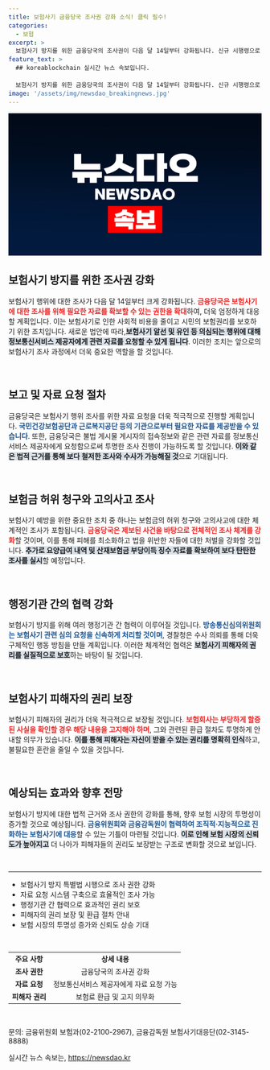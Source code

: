 ```yaml
---
title: 보험사기 금융당국 조사권 강화 소식! 클릭 필수!
categories:
  - 보험
excerpt: >
  보험사기 방지를 위한 금융당국의 조사권이 다음 달 14일부터 강화됩니다. 신규 시행령으로 정보통신서비스 제공자에게 자료 요청이 가능해지며, 적극적인 수사와 환급 절차 마련으로 보험사기 피해자의 권리 보장이 강화될 전망입니다. 클릭해 더 많은 정보를 확인하세요!
feature_text: >
  ## koreablockchain 실시간 뉴스 속보입니다.

  보험사기 방지를 위한 금융당국의 조사권이 다음 달 14일부터 강화됩니다. 신규 시행령으로 정보통신서비스 제공자에게 자료 요청이 가능해지며, 적극적인 수사와 환급 절차 마련으로 보험사기 피해자의 권리 보장이 강화될 전망입니다. 클릭해 더 많은 정보를 확인하세요!
image: '/assets/img/newsdao_breakingnews.jpg'
---
```


<p><img src="/assets/img/newsdao_breakingnews.jpg" alt="koreablockchain 속보" /></p>

<h2 data-ke-size="size26">보험사기 방지를 위한 조사권 강화</h2>

<p data-ke-size="size16">보험사기 행위에 대한 조사가 다음 달 14일부터 크게 강화됩니다. <b><span style="color: #ee2323;">금융당국은 보험사기에 대한 조사를 위해 필요한 자료를 확보할 수 있는 권한을 확대</span></b>하여, 더욱 엄정하게 대응할 계획입니다. 이는 보험사기로 인한 사회적 비용을 줄이고 시민의 보험권리를 보호하기 위한 조치입니다. 새로운 법안에 따라,<b><span style="background-color: #21538527;">보험사기 알선 및 유인 등 의심되는 행위에 대해 정보통신서비스 제공자에게 관련 자료를 요청할 수 있게 됩니다</span></b>. 이러한 조치는 앞으로의 보험사기 조사 과정에서 더욱 중요한 역할을 할 것입니다.</p>

<p data-ke-size="size16">&nbsp;</p>

<h2 data-ke-size="size26">보고 및 자료 요청 절차</h2>

<p data-ke-size="size16">금융당국은 보험사기 행위 조사를 위한 자료 요청을 더욱 적극적으로 진행할 계획입니다. <b><span style="color: #1a5490;">국민건강보험공단과 근로복지공단 등의 기관으로부터 필요한 자료를 제공받을 수 있습니다</span></b>. 또한, 금융당국은 불법 게시물 게시자의 접속정보와 같은 관련 자료를 정보통신서비스 제공자에게 요청함으로써 투명한 조사 진행이 가능하도록 할 것입니다. <b><span style="background-color: #21538527;">이와 같은 법적 근거를 통해 보다 철저한 조사와 수사가 가능해질 것</span></b>으로 기대됩니다.</p>

<p data-ke-size="size16">&nbsp;</p>

<h2 data-ke-size="size26">보험금 허위 청구와 고의사고 조사</h2>

<p data-ke-size="size16">보험사기 예방을 위한 중요한 조치 중 하나는 보험금의 허위 청구와 고의사고에 대한 체계적인 조사가 포함됩니다. <b><span style="color: #ee2323;">금융당국은 제보된 사건을 바탕으로 전체적인 조사 체계를 강화</span></b>할 것이며, 이를 통해 피해를 최소화하고 법을 위반한 자들에 대한 처벌을 강화할 것입니다. <b><span style="background-color: #21538527;">추가로 요양급여 내역 및 산재보험금 부당이득 징수 자료를 확보하여 보다 탄탄한 조사를 실시</span></b>할 예정입니다.</p>

<p data-ke-size="size16">&nbsp;</p>

<h2 data-ke-size="size26">행정기관 간의 협력 강화</h2>

<p data-ke-size="size16">보험사기 방지를 위해 여러 행정기관 간 협력이 이루어질 것입니다. <b><span style="color: #1a5490;">방송통신심의위원회는 보험사기 관련 심의 요청을 신속하게 처리할 것이며</span></b>, 경찰청은 수사 의뢰를 통해 더욱 구체적인 행동 방침을 만들 계획입니다. 이러한 체계적인 협력은 <b><span style="background-color: #21538527;">보험사기 피해자의 권리를 실질적으로 보호</span></b>하는 바탕이 될 것입니다.</p>

<p data-ke-size="size16">&nbsp;</p>

<h2 data-ke-size="size26">보험사기 피해자의 권리 보장</h2>

<p data-ke-size="size16">보험사기 피해자의 권리가 더욱 적극적으로 보장될 것입니다. <b><span style="color: #ee2323;">보험회사는 부당하게 할증된 사실을 확인할 경우 해당 내용을 고지해야 하며</span></b>, 그와 관련된 환급 절차도 투명하게 안내할 의무가 있습니다. <b><span style="background-color: #21538527;">이를 통해 피해자는 자신이 받을 수 있는 권리를 명확히 인식</span></b>하고, 불필요한 혼란을 줄일 수 있을 것입니다.</p>

<p data-ke-size="size16">&nbsp;</p>

<h2 data-ke-size="size26">예상되는 효과와 향후 전망</h2>

<p data-ke-size="size16">보험사기 방지에 대한 법적 근거와 조사 권한의 강화를 통해, 향후 보험 시장의 투명성이 증가할 것으로 예상됩니다. <b><span style="color: #1a5490;">금융위원회와 금융감독원이 협력하여 조직적·지능적으로 진화하는 보험사기에 대응</span></b>할 수 있는 기틀이 마련될 것입니다. <b><span style="background-color: #21538527;">이로 인해 보험 시장의 신뢰도가 높아지고</span></b> 더 나아가 피해자들의 권리도 보장받는 구조로 변화할 것으로 보입니다.</p>

<p data-ke-size="size16">&nbsp;</p>

<hr />

<ul>
  <li>보험사기 방지 특별법 시행으로 조사 권한 강화</li>
  <li>자료 요청 시스템 구축으로 효율적인 조사 가능</li>
  <li>행정기관 간 협력으로 효과적인 권리 보호</li>
  <li>피해자의 권리 보장 및 환급 절차 안내</li>
  <li>보험 시장의 투명성 증가와 신뢰도 상승 기대</li>
</ul>

<p data-ke-size="size16">&nbsp;</p>

<table style="width: 100%; border-collapse: collapse;">
  <tr>
    <td style="text-align: center; height: 17px;"><b>주요 사항</b></td>
    <td style="text-align: center; height: 17px;"><b>상세 내용</b></td>
  </tr>
  <tr>
    <td style="text-align: center; height: 17px;"><b>조사 권한</b></td>
    <td style="text-align: center; height: 17px;">금융당국의 조사권 강화</td>
  </tr>
  <tr>
    <td style="text-align: center; height: 17px;"><b>자료 요청</b></td>
    <td style="text-align: center; height: 17px;">정보통신서비스 제공자에게 자료 요청 가능</td>
  </tr>
  <tr>
    <td style="text-align: center; height: 17px;"><b>피해자 권리</b></td>
    <td style="text-align: center; height: 17px;">보험료 환급 및 고지 의무화</td>
  </tr>
</table>

<p data-ke-size="size16">&nbsp;</p>

<p>문의: 금융위원회 보험과(02-2100-2967), 금융감독원 보험사기대응단(02-3145-8888)</p>
실시간 뉴스 속보는, <a href="https://newsdao.kr" rel="dofollow">https://newsdao.kr</a>


